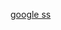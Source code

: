 [google ss](https://github.com/ataturkoglu001/Kodluyoruz-Frontend-odevleri/blob/main/css/%C3%B6dev2/google%20ss.PNG)